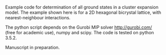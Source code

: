 Example code for determination of all ground states in a cluster expansion model.
The example shown here is for a 2D hexagonal bicrystal lattice, with nearest-neighbour interactions.

The python script depends on the Gurobi MIP solver http://gurobi.com/ (free for academic use), numpy and scipy.
The code is tested on python 3.5.2.

Manuscript in preparation.
